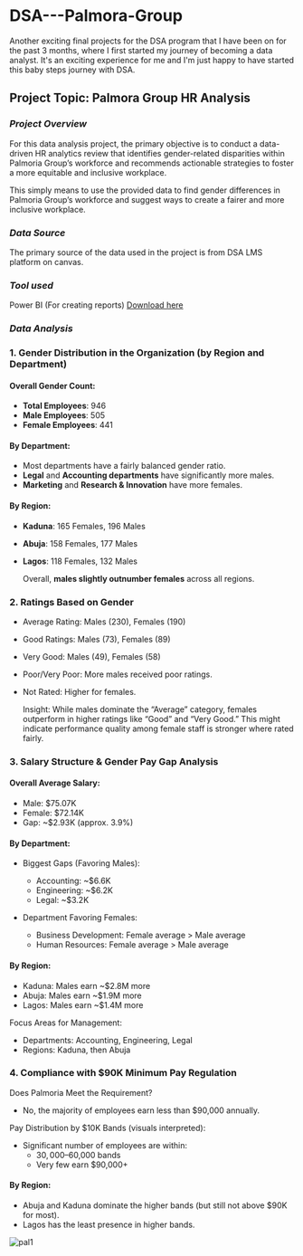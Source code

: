 # DSA---Palmora-Group

Another exciting final projects for the DSA program that I have been on for the past 3 months, where I first started my journey of becoming a data analyst. It's an exciting experience for me and I'm just happy to have started this baby steps journey with DSA.

## **Project Topic: Palmora Group HR Analysis**

### *Project Overview*

For this data analysis project, the primary objective is to conduct a data-driven HR analytics review that identifies gender-related disparities within Palmoria Group’s workforce and recommends actionable strategies to foster a more equitable and inclusive workplace.

This simply means to use the provided data to find gender differences in Palmoria Group’s workforce and suggest ways to create a fairer and more inclusive workplace.

### *Data Source*

The primary source of the data used in the project is from DSA LMS platform on canvas.

### *Tool used* 

Power BI (For creating reports) [Download here](https://www.microsoft.com/en-us/download/details.aspx?id=58494)

### *Data Analysis*

### 1. **Gender Distribution in the Organization (by Region and Department)**

#### **Overall Gender Count:**
  - **Total Employees**: 946
  - **Male Employees**: 505
  - **Female Employees**: 441

#### **By Department:**
  - Most departments have a fairly balanced gender ratio.
  - **Legal** and **Accounting departments** have significantly more males.
  - **Marketing** and **Research & Innovation** have more females.

#### **By Region:**
  - **Kaduna**: 165 Females, 196 Males
  - **Abuja**: 158 Females, 177 Males
  - **Lagos**: 118 Females, 132 Males
    
    Overall, **males slightly outnumber females** across all regions.

### 2. **Ratings Based on Gender**

  - Average Rating: Males (230), Females (190)
  - Good Ratings: Males (73), Females (89)
  - Very Good: Males (49), Females (58)
  - Poor/Very Poor: More males received poor ratings.
  - Not Rated: Higher for females.

    Insight: While males dominate the “Average” category, females outperform in higher ratings like “Good” and “Very Good.” This might indicate performance quality among female staff is stronger where rated fairly.

### 3. **Salary Structure & Gender Pay Gap Analysis**

#### Overall Average Salary:

  - Male: $75.07K
  - Female: $72.14K
  - Gap: ~$2.93K (approx. 3.9%)

#### By Department:

  - Biggest Gaps (Favoring Males):

     - Accounting: ~$6.6K
     - Engineering: ~$6.2K
     - Legal: ~$3.2K

  - Department Favoring Females:

      - Business Development: Female average > Male average
      - Human Resources: Female average > Male average

#### By Region:

 - Kaduna: Males earn ~$2.8M more
 - Abuja: Males earn ~$1.9M more
 - Lagos: Males earn ~$1.4M more

Focus Areas for Management:
  - Departments: Accounting, Engineering, Legal
  - Regions: Kaduna, then Abuja

### 4. **Compliance with $90K Minimum Pay Regulation**

Does Palmoria Meet the Requirement?
  - No, the majority of employees earn less than $90,000 annually.

Pay Distribution by $10K Bands (visuals interpreted):
  - Significant number of employees are within:
    - $30,000–$60,000 bands
    - Very few earn $90,000+
   
#### By Region:
  - Abuja and Kaduna dominate the higher bands (but still not above $90K for most).
  - Lagos has the least presence in higher bands.
  

 ![pal1](https://github.com/user-attachments/assets/e03449bc-5892-4957-9afd-8c394b56b5f7)








